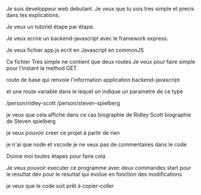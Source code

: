 
Je suis developpeur web debutant.
Je veux que tu sois tres simple et precis dans tes explications.

Je veux un tutoriel étape par étape.

Je veux ecrire un backend-javascript avec le framework express.

Je veux fichier app.js ecrit en Javascript en commonJS

Ce fichier Tres simple ne contient que deux routes
Je veux pour faire simple pour l'instant la method GET.

route de base
qui renvoie l'information application backend-javascript

et une route variable
dans le lequel on indique un parametre de ce type

/person/ridley-scott
/person/steven-spielberg


je veux que cela affiche dans ce cas
biographie de Ridley Scott
biographie de Steven spielberg

je veux pouvoir creer ce projet à partir de rien

je n'ai que node et vscode
je ne veux pas de commentaires dans le code

Donne moi toutes étapes pour faire cela

Je veux pouvoir executer ce programme avec deux commandes
start pour le resultat
dev pour le resultat qui evolue en fonction des modifications


je veux que le code soit prêt à copier-coller

